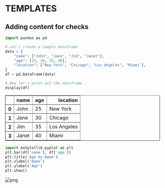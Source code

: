 # TEMPLATES

## Adding content for checks


```python
import pandas as pd

# Let's create a sample dataframe
data = {
    "name": ["John", "Jane", "Jim", "Janet"],
    "age": [25, 30, 35, 40],
    "location": ["New York", "Chicago", "Los Angeles", "Miami"],
}
df = pd.DataFrame(data)

# Now let's print out the dataframe
display(df)
```


<div>

<table border="1" class="dataframe">
  <thead>
    <tr style="text-align: right;">
      <th></th>
      <th>name</th>
      <th>age</th>
      <th>location</th>
    </tr>
  </thead>
  <tbody>
    <tr>
      <th>0</th>
      <td>John</td>
      <td>25</td>
      <td>New York</td>
    </tr>
    <tr>
      <th>1</th>
      <td>Jane</td>
      <td>30</td>
      <td>Chicago</td>
    </tr>
    <tr>
      <th>2</th>
      <td>Jim</td>
      <td>35</td>
      <td>Los Angeles</td>
    </tr>
    <tr>
      <th>3</th>
      <td>Janet</td>
      <td>40</td>
      <td>Miami</td>
    </tr>
  </tbody>
</table>
</div>



```python
import matplotlib.pyplot as plt
plt.bar(df['name'], df['age'])
plt.title('Age by Name')
plt.xlabel('Name')
plt.ylabel('Age')
plt.show()
```


    
![png](output_3_0.png)
    



```python

```
